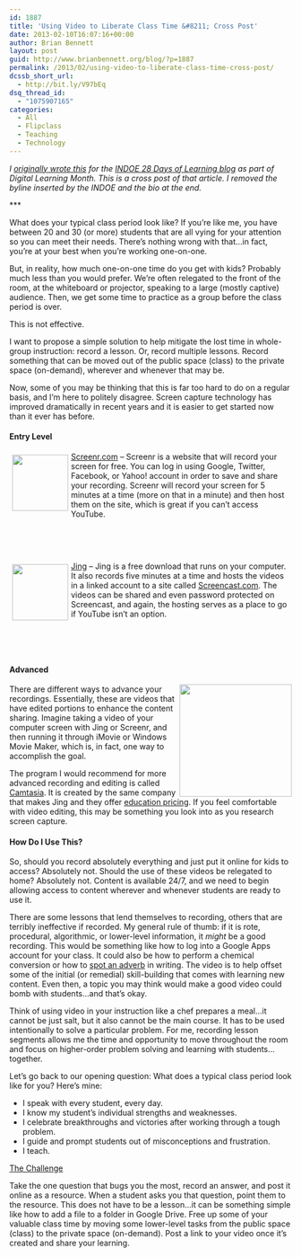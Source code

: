 ```yaml
---
id: 1887
title: 'Using Video to Liberate Class Time &#8211; Cross Post'
date: 2013-02-10T16:07:16+00:00
author: Brian Bennett
layout: post
guid: http://www.brianbennett.org/blog/?p=1887
permalink: /2013/02/using-video-to-liberate-class-time-cross-post/
dcssb_short_url:
  - http://bit.ly/V97bEq
dsq_thread_id:
  - "1075907165"
categories:
  - All
  - Flipclass
  - Teaching
  - Technology
---
```

_I [originally wrote this](http://indianadld.blogspot.com/2013/02/using-video-to-liberate-class-time.html) for the [INDOE 28 Days of Learning blog](http://indianadld.blogspot.com/) as part of Digital Learning Month. This is a cross post of that article. I removed the byline inserted by the INDOE and the bio at the end._

\***

What does your typical class period look like? If you’re like me, you have between 20 and 30 (or more) students that are all vying for your attention so you can meet their needs. There’s nothing wrong with that&#8230;in fact, you’re at your best when you’re working one-on-one.

But, in reality, how much one-on-one time do you get with kids? Probably much less than you would prefer. We’re often relegated to the front of the room, at the whiteboard or projector, speaking to a large (mostly captive) audience. Then, we get some time to practice as a group before the class period is over.

This is not effective.

I want to propose a simple solution to help mitigate the lost time in whole-group instruction: record a lesson. Or, record multiple lessons. Record something that can be moved out of the public space (class) to the private space (on-demand), wherever and whenever that may be.

Now, some of you may be thinking that this is far too hard to do on a regular basis, and I’m here to politely disagree. Screen capture technology has improved dramatically in recent years and it is easier to get started now than it ever has before.

#### Entry Level

[<img src="http://cdn.appstorm.net/web.appstorm.net/files/2011/12/screenr_logo.png" style="float: left; height: 100px; width: auto;margin:5px;" />](http://www.screenr.com/)[Screenr.com](http://www.screenr.com/) &#8211; Screenr is a website that will record your screen for free. You can log in using Google, Twitter, Facebook, or Yahoo! account in order to save and share your recording. Screenr will record your screen for 5 minutes at a time (more on that in a minute) and then host them on the site, which is great if you can’t access YouTube.

&nbsp;
  
&nbsp;

[<img src="http://1.bp.blogspot.com/-Sa5HaVHLmdI/T1Wnd_hyVWI/AAAAAAAABKM/8MSFtkmA7KA/s1600/Jing.jpg" style="float: left; height: 100px; width: auto;margin:5px;" />](http://www.techsmith.com/jing.html)[Jing](http://www.techsmith.com/jing.html) &#8211; Jing is a free download that runs on your computer. It also records five minutes at a time and hosts the videos in a linked account to a site called [Screencast.com](http://www.screencast.com/). The videos can be shared and even password protected on Screencast, and again, the hosting serves as a place to go if YouTube isn’t an option.

&nbsp;
  
&nbsp;

#### Advanced

[<img src="http://www.montgomerycollege.edu/~jcoliton/public_html/sd/camtasia/CamtasiaLogo.png" style="float: right; height: 200px; width: auto;" />](http://www.techsmith.com/camtasia.html)There are different ways to advance your recordings. Essentially, these are videos that have edited portions to enhance the content sharing. Imagine taking a video of your computer screen with Jing or Screenr, and then running it through iMovie or Windows Movie Maker, which is, in fact, one way to accomplish the goal.

The program I would recommend for more advanced recording and editing is called [Camtasia](http://www.techsmith.com/camtasia.html). It is created by the same company that makes Jing and they offer [education pricing](https://store.techsmith.com/education.asp). If you feel comfortable with video editing, this may be something you look into as you research screen capture.

#### How Do I Use This?

So, should you record absolutely everything and just put it online for kids to access? Absolutely not. Should the use of these videos be relegated to home? Absolutely not. Content is available 24/7, and we need to begin allowing access to content wherever and whenever students are ready to use it.

There are some lessons that lend themselves to recording, others that are terribly ineffective if recorded. My general rule of thumb: if it is rote, procedural, algorithmic, or lower-level information, it _might_ be a good recording. This would be something like how to log into a Google Apps account for your class. It could also be how to perform a chemical conversion or how to [spot an adverb](http://www.showme.com/sh/?h=u3HsW48) in writing. The video is to help offset some of the initial (or remedial) skill-building that comes with learning new content. Even then, a topic you may think would make a good video could bomb with students&#8230;and that’s okay.

Think of using video in your instruction like a chef prepares a meal&#8230;it cannot be just salt, but it also cannot be the main course. It has to be used intentionally to solve a particular problem. For me, recording lesson segments allows me the time and opportunity to move throughout the room and focus on higher-order problem solving and learning with students&#8230;together.

Let’s go back to our opening question: What does a typical class period look like for you? Here’s mine:

  * I speak with every student, every day.
  * I know my student’s individual strengths and weaknesses.
  * I celebrate breakthroughs and victories after working through a tough problem.
  * I guide and prompt students out of misconceptions and frustration.
  * I teach.

<u>The Challenge</u>

Take the one question that bugs you the most, record an answer, and post it online as a resource. When a student asks you that question, point them to the resource. This does not have to be a lesson&#8230;it can be something simple like how to add a file to a folder in Google Drive. Free up some of your valuable class time by moving some lower-level tasks from the public space (class) to the private space (on-demand). Post a link to your video once it’s created and share your learning.